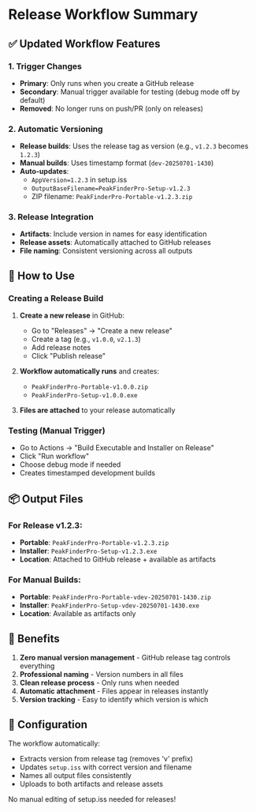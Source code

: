 # Release Workflow Summary

## ✅ **Updated Workflow Features**

### **1. Trigger Changes**
- **Primary**: Only runs when you create a GitHub release
- **Secondary**: Manual trigger available for testing (debug mode off by default)
- **Removed**: No longer runs on push/PR (only on releases)

### **2. Automatic Versioning**
- **Release builds**: Uses the release tag as version (e.g., `v1.2.3` becomes `1.2.3`)
- **Manual builds**: Uses timestamp format (`dev-20250701-1430`)
- **Auto-updates**: 
  - `AppVersion=1.2.3` in setup.iss
  - `OutputBaseFilename=PeakFinderPro-Setup-v1.2.3`
  - ZIP filename: `PeakFinderPro-Portable-v1.2.3.zip`

### **3. Release Integration**
- **Artifacts**: Include version in names for easy identification
- **Release assets**: Automatically attached to GitHub releases
- **File naming**: Consistent versioning across all outputs

## 🚀 **How to Use**

### **Creating a Release Build**
1. **Create a new release** in GitHub:
   - Go to "Releases" → "Create a new release"
   - Create a tag (e.g., `v1.0.0`, `v2.1.3`)
   - Add release notes
   - Click "Publish release"

2. **Workflow automatically runs** and creates:
   - `PeakFinderPro-Portable-v1.0.0.zip`
   - `PeakFinderPro-Setup-v1.0.0.exe`

3. **Files are attached** to your release automatically

### **Testing (Manual Trigger)**
- Go to Actions → "Build Executable and Installer on Release"
- Click "Run workflow"
- Choose debug mode if needed
- Creates timestamped development builds

## 📦 **Output Files**

### **For Release v1.2.3:**
- **Portable**: `PeakFinderPro-Portable-v1.2.3.zip`
- **Installer**: `PeakFinderPro-Setup-v1.2.3.exe`
- **Location**: Attached to GitHub release + available as artifacts

### **For Manual Builds:**
- **Portable**: `PeakFinderPro-Portable-vdev-20250701-1430.zip`
- **Installer**: `PeakFinderPro-Setup-vdev-20250701-1430.exe`
- **Location**: Available as artifacts only

## 🎯 **Benefits**

1. **Zero manual version management** - GitHub release tag controls everything
2. **Professional naming** - Version numbers in all files
3. **Clean release process** - Only runs when needed
4. **Automatic attachment** - Files appear in releases instantly
5. **Version tracking** - Easy to identify which version is which

## 🔧 **Configuration**

The workflow automatically:
- Extracts version from release tag (removes 'v' prefix)
- Updates `setup.iss` with correct version and filename
- Names all output files consistently
- Uploads to both artifacts and release assets

No manual editing of setup.iss needed for releases!
